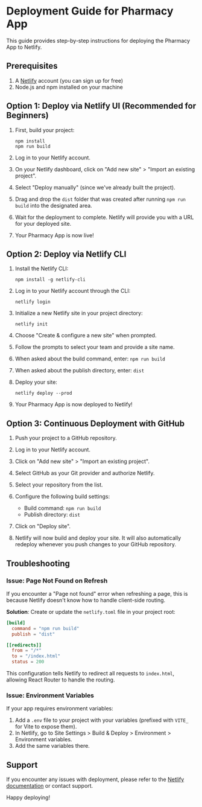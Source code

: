 # Deployment Guide for Pharmacy App

This guide provides step-by-step instructions for deploying the Pharmacy App to Netlify.

## Prerequisites

1. A [Netlify](https://www.netlify.com/) account (you can sign up for free)
2. Node.js and npm installed on your machine

## Option 1: Deploy via Netlify UI (Recommended for Beginners)

1. First, build your project:
   ```
   npm install
   npm run build
   ```

2. Log in to your Netlify account.

3. On your Netlify dashboard, click on "Add new site" > "Import an existing project".

4. Select "Deploy manually" (since we've already built the project).

5. Drag and drop the `dist` folder that was created after running `npm run build` into the designated area.

6. Wait for the deployment to complete. Netlify will provide you with a URL for your deployed site.

7. Your Pharmacy App is now live!

## Option 2: Deploy via Netlify CLI

1. Install the Netlify CLI:
   ```
   npm install -g netlify-cli
   ```

2. Log in to your Netlify account through the CLI:
   ```
   netlify login
   ```

3. Initialize a new Netlify site in your project directory:
   ```
   netlify init
   ```

4. Choose "Create & configure a new site" when prompted.

5. Follow the prompts to select your team and provide a site name.

6. When asked about the build command, enter: `npm run build`

7. When asked about the publish directory, enter: `dist`

8. Deploy your site:
   ```
   netlify deploy --prod
   ```

9. Your Pharmacy App is now deployed to Netlify!

## Option 3: Continuous Deployment with GitHub

1. Push your project to a GitHub repository.

2. Log in to your Netlify account.

3. Click on "Add new site" > "Import an existing project".

4. Select GitHub as your Git provider and authorize Netlify.

5. Select your repository from the list.

6. Configure the following build settings:
   - Build command: `npm run build`
   - Publish directory: `dist`

7. Click on "Deploy site".

8. Netlify will now build and deploy your site. It will also automatically redeploy whenever you push changes to your GitHub repository.

## Troubleshooting

### Issue: Page Not Found on Refresh

If you encounter a "Page not found" error when refreshing a page, this is because Netlify doesn't know how to handle client-side routing.

**Solution**: Create or update the `netlify.toml` file in your project root:

```toml
[build]
  command = "npm run build"
  publish = "dist"

[[redirects]]
  from = "/*"
  to = "/index.html"
  status = 200
```

This configuration tells Netlify to redirect all requests to `index.html`, allowing React Router to handle the routing.

### Issue: Environment Variables

If your app requires environment variables:

1. Add a `.env` file to your project with your variables (prefixed with `VITE_` for Vite to expose them).
2. In Netlify, go to Site Settings > Build & Deploy > Environment > Environment variables.
3. Add the same variables there.

## Support

If you encounter any issues with deployment, please refer to the [Netlify documentation](https://docs.netlify.com/) or contact support.

Happy deploying! 